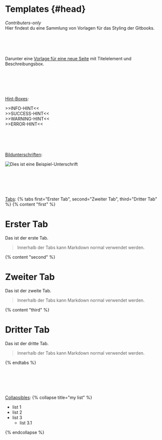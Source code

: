 # Templates {#head}
<div class="description">
<i>Contributers-only</i><br>
Hier findest du eine Sammlung von Vorlagen für das Styling der Gitbooks.</div>
<div class="line">
    <br>
    <br>
</div>
<div>
    <br>
    <br>
</div>



Darunter eine [Vorlage für eine neue Seite](neue-seite.md) mit Titelelement und Beschreibungsbox.

<div class="line">
    <br>
    <br>
</div>
<br>
<br>

[Hint-Boxes](hint-template.md): 
<div class="box_info">
    <i class="fa fa-info fa-fw" aria-hidden="true" style="color: #42acf3;"></i>
    >>INFO-HINT<<
</div>

<div class="box_success">
    <i class="fa fa-check fa-fw" aria-hidden="true" style="color: #50af51;"></i>
    >>SUCCESS-HINT<<
</div>

<div class="box_warning">
     <i class="fa fa-exclamation-circle fa-fw" aria-hidden="true" style="color: #f0ad4e"></i>
     >>WARNING-HINT<<
</div>

<div class="box_error">
    <i class="fa fa-exclamation-triangle fa-fw" aria-hidden="true" style="color: #d9534f"></i>
    >>ERROR-HINT<<
</div>

<div class="line">
    <br>
    <br>
</div>
<br>
<br>

[Bildunterschriften](bildunterschriften.md):

![Dies ist eine Beispiel-Unterschrift](https://github.com/sensebox/books-v2/blob/home/pictures/mcu_one_top.png?raw=true)

<div class="line">
    <br>
    <br>
</div>
<br>
<br>

[Tabs](tabs.md):
{% tabs first="Erster Tab", second="Zweiter Tab", third="Dritter Tab" %}
{% content "first" %}
# Erster Tab
Das ist der erste Tab.
> Innerhalb der Tabs kann Markdown normal verwendet werden. 

{% content "second" %}
# Zweiter Tab
Das ist der zweite Tab.
> Innerhalb der Tabs kann Markdown normal verwendet werden.

{% content "third" %}
# Dritter Tab
Das ist der dritte Tab.
> Innerhalb der Tabs kann Markdown normal verwendet werden.

{% endtabs %}

<div class="line">
    <br>
    <br>
</div>
<br>
<br>

[Collapsibles](collapsible.md):
{% collapse title="my list" %}
 
* list 1
* list 2
* list 3
    * list 3.1
    
{% endcollapse %}